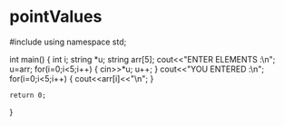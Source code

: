 # pointValues

#include<iostream>
using namespace std;

int main()
{ 
    int i;
    string *u;
    string arr[5];
    cout<<"ENTER ELEMENTS :\n";
    u=arr;
    for(i=0;i<5;i++)
    {
    cin>>*u;
    u++;
    } 
    cout<<"YOU ENTERED :\n";
    for(i=0;i<5;i++)
    {
    cout<<arr[i]<<"\n";
    }
    
    return 0;
}
